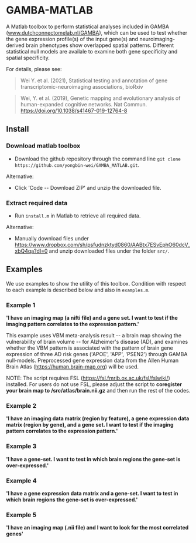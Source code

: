 # GAMBA-MATLAB
A Matlab toolbox to perform statistical analyses included in GAMBA (www.dutchconnectomelab.nl/GAMBA), which can be used to test whether the gene expression profile(s) of the input gene(s) and neuroimaging-derived brain phenotypes show overlapped spatial patterns. Different statistical null models are availale to examine both gene specificity and spatial specificity.

For details, please see:

> Wei Y. et al. (2021), Statistical testing and annotation of gene transcriptomic-neuroimaging associations, bioRxiv

> Wei, Y. et al. (2019), Genetic mapping and evolutionary analysis of human-expanded cognitive networks. Nat Commun. https://doi.org/10.1038/s41467-019-12764-8

## Install
### Download matlab toolbox
- Download the github repository through the command line `git clone https://github.com/yongbin-wei/GAMBA_MATLAB.git`.

Alternative:

- Click 'Code -- Download ZIP' and unzip the downloaded file.

### Extract required data
- Run `install.m` in Matlab to retrieve all required data.

Alternative:

- Manually download files under https://www.dropbox.com/sh/psfudnzktyd0860/AABtx7ESvEphO60dcV_xbQ4qa?dl=0 and unzip downloaded files under the folder `src/`.

## Examples
We use examples to show the utility of this toolbox. Condition with respect to each example is described below and also in `examples.m`. 

### Example 1
**'I have an imaging map (a nifti file) and a gene set. I want to test if the imaging pattern correlates to the expression pattern.'**

This example uses VBM meta-analysis result -- a brain map showing the vulnerability of brain volume -- for Alzheimer's disease (AD), and examines whether the VBM pattern is associated with the pattern of brain gene expression of three AD risk genes ('APOE', 'APP', 'PSEN2') through GAMBA null-models. Preprocessed gene expression data from the Allen Human Brain Atlas (https://human.brain-map.org) will be used.

NOTE: The script requires FSL (https://fsl.fmrib.ox.ac.uk/fsl/fslwiki/) installed. For users do not use FSL, please adjust the script to **coregister your brain map to /src/atlas/brain.nii.gz** and then run the rest of the codes. 

### Example 2
**'I have an imaging data matrix (region by feature), a gene expression data matrix (region by gene), and a gene set. I want to test if the imaging pattern correlates to the expression pattern.'**

### Example 3
**'I have a gene-set. I want to test in which brain regions the gene-set is over-expressed.'**

### Example 4
**'I have a gene expression data matrix and a gene-set. I want to test in which brain regions the gene-set is over-expressed.'**

### Example 5
**'I have an imaging map (.nii file) and I want to look for the most correlated genes'**


